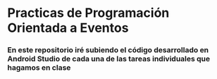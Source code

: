 # Practicas de Programación Orientada a Eventos
### En este repositorio iré subiendo el código desarrollado en Android Studio de cada una de las tareas individuales que hagamos en clase
